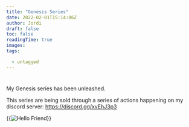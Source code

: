 ```yaml
---
title: "Genesis Series"
date: 2022-02-01T15:14:06Z
author: Jordi
draft: false
toc: false
readingTime: true
images:
tags: 

  - untagged
---
```



#  # 

My Genesis series has been unleashed.

This series are being sold through a series of actions happening on my discord server:
https://discord.gg/xvEhJ3p3

{{<image src="https://storageapi.fleek.co/fc21e7e8-1daa-43d9-ab08-ff193f44a64e-bucket/Images/genesis.png" alt="Hello Friend" position="center" style="border-radius: 1px; " >}}